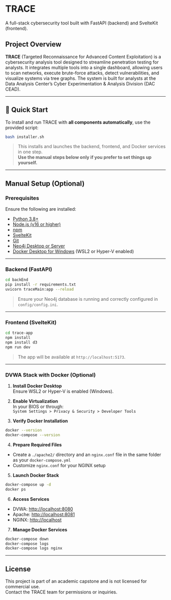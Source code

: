 # TRACE

A full-stack cybersecurity tool built with FastAPI (backend) and SvelteKit (frontend).

## Project Overview

**TRACE** (Targeted Reconnaissance for Advanced Content Exploitation) is a cybersecurity analysis tool designed to streamline penetration testing for analysts. It integrates multiple tools into a single dashboard, allowing users to scan networks, execute brute-force attacks, detect vulnerabilities, and visualize systems via tree graphs. The system is built for analysts at the Data Analysis Center’s Cyber Experimentation & Analysis Division (DAC CEAD).

---

## 🚀 Quick Start

To install and run TRACE with **all components automatically**, use the provided script:

```bash
bash installer.sh
```

> This installs and launches the backend, frontend, and Docker services in one step.  
> **Use the manual steps below only if you prefer to set things up yourself.**

---

## Manual Setup (Optional)

### Prerequisites

Ensure the following are installed:

- [Python 3.8+](https://www.python.org/downloads/)
- [Node.js (v16 or higher)](https://nodejs.org/)
- [npm](https://www.npmjs.com/)
- [SvelteKit](https://kit.svelte.dev/docs/installation)
- [Git](https://git-scm.com/)
- [Neo4j Desktop or Server](https://neo4j.com/download/)
- [Docker Desktop for Windows](https://www.docker.com/products/docker-desktop) (WSL2 or Hyper-V enabled)

---

### Backend (FastAPI)

```bash
cd backEnd
pip install -r requirements.txt
uvicorn traceMain:app --reload
```

> Ensure your Neo4j database is running and correctly configured in `config/config.ini`.

---

### Frontend (SvelteKit)

```bash
cd trace-app
npm install
npm install d3
npm run dev
```

> The app will be available at `http://localhost:5173`.

---

### DVWA Stack with Docker (Optional)

1. **Install Docker Desktop**  
   Ensure WSL2 or Hyper-V is enabled (Windows).

2. **Enable Virtualization**  
   In your BIOS or through:  
   `System Settings > Privacy & Security > Developer Tools`

3. **Verify Docker Installation**

```bash
docker --version
docker-compose --version
```

4. **Prepare Required Files**

- Create a `./apache2/` directory and an `nginx.conf` file in the same folder as your `docker-compose.yml`
- Customize `nginx.conf` for your NGINX setup

5. **Launch Docker Stack**

```bash
docker-compose up -d
docker ps
```

6. **Access Services**

- DVWA: [http://localhost:8080](http://localhost:8080)  
- Apache: [http://localhost:8081](http://localhost:8081)  
- NGINX: [http://localhost](http://localhost)

7. **Manage Docker Services**

```bash
docker-compose down
docker-compose logs
docker-compose logs nginx
```

---

## License

This project is part of an academic capstone and is not licensed for commercial use.  
Contact the TRACE team for permissions or inquiries.
